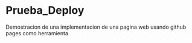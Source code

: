 # Prueba_Deploy
Demostracion de una implementacion de una pagina web usando github pages como herramienta
